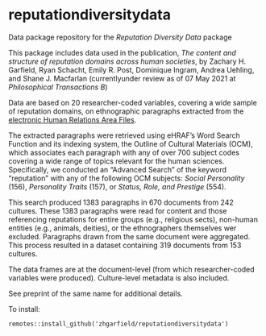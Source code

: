 # reputationdiversitydata
Data package repository for the *Reputation Diversity Data* package

This package includes data used in the publication, *The content and structure of reputation domains across human societies*, by Zachary H. Garfield, Ryan Schacht, Emily R. Post, Dominique Ingram, Andrea Uehling, and Shane J. Macfarlan (currentlyunder review as of 07 May 2021 at *Philosophical Transactions B*)

Data are based on 20 researcher-coded variables, covering a wide sample of reputation domains, on ethnographic paragraphs extracted from the [electronic Human Relations Area Files](https://ehrafworldcultures.yale.edu/ehrafe/).

The extracted paragraphs were retrieved using eHRAF’s Word Search Function and its indexing system, the Outline of Cultural Materials (OCM), which associates each paragraph with any of over 700 subject codes covering a wide range of topics relevant for the human sciences. Specifically, we conducted an “Advanced Search” of the keyword “reputation” with any of the following OCM subjects: *Social Personality* (156), *Personality Traits* (157), or *Status, Role, and Prestige* (554).

This search produced 1383 paragraphs in 670 documents from 242 cultures. These 1383 paragraphs were read for content and those referencing reputations for entire groups (e.g., religious sects), non-human entities (e.g., animals, deities), or the ethnographers themselves wer excluded. Paragraphs drawn from the same document were aggregated. This process resulted in a dataset containing 319 documents from 153 cultures.

The data frames are at the document-level (from which researcher-coded variables were produced). Culture-level metadata is also included. 

See preprint of the same name for additional details. 

To install:

`remotes::install_github('zhgarfield/reputationdiversitydata')`
